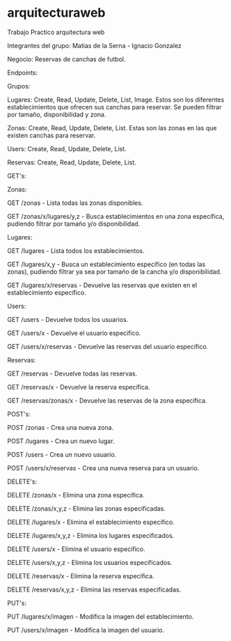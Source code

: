 # arquitecturaweb

Trabajo Practico arquitectura web

Integrantes del grupo: Matias de la Serna - Ignacio Gonzalez

Negocio: Reservas de canchas de futbol.



Endpoints:

Grupos: 

Lugares: Create, Read, Update, Delete, List, Image. Estos son los diferentes establecimientos que ofrecen sus canchas para reservar. Se pueden filtrar por tamaño, disponibilidad y zona.

Zonas: Create, Read, Update, Delete, List. Estas son las zonas en las que existen canchas para reservar.

Users: Create, Read, Update, Delete, List.

Reservas: Create, Read, Update, Delete, List.


GET's:

Zonas:

GET /zonas - Lista todas las zonas disponibles.

GET /zonas/x/lugares/y,z - Busca establecimientos en una zona específica, pudiendo filtrar por tamaño y/o disponibilidad.

Lugares:

GET /lugares - Lista todos los establecimientos.

GET /lugares/x,y - Busca un establecimiento específico (en todas las zonas), pudiendo filtrar ya sea por tamaño de la cancha y/o disponibilidad.

GET /lugares/x/reservas - Devuelve las reservas que existen en el establecimiento específico.

Users:

GET /users - Devuelve todos los usuarios.

GET /users/x - Devuelve el usuario específico.

GET /users/x/reservas - Devuelve las reservas del usuario específico.

Reservas:

GET /reservas - Devuelve todas las reservas.

GET /reservas/x - Devuelve la reserva específica.

GET /reservas/zonas/x - Devuelve las reservas de la zona específica.


POST's:

POST /zonas - Crea una nueva zona.

POST /lugares - Crea un nuevo lugar.

POST /users - Crea un nuevo usuario.

POST /users/x/reservas - Crea una nueva reserva para un usuario.


DELETE's:

DELETE /zonas/x - Elimina una zona especifica.

DELETE /zonas/x,y,z - Elimina las zonas especificadas.

DELETE /lugares/x - Elimina el establecimiento especifico.

DELETE /lugares/x,y,z - Elimina los lugares especificados.

DELETE /users/x - Elimina el usuario especifico.

DELETE /users/x,y,z - Elimina los usuarios especificados.

DELETE /reservas/x - Elimina la reserva especifica.

DELETE /reservas/x,y,z - Elimina las reservas especificadas.


PUT's:

PUT /lugares/x/imagen - Modifica la imagen del establecimiento.


PUT /users/x/imagen - Modifica la imagen del usuario.





